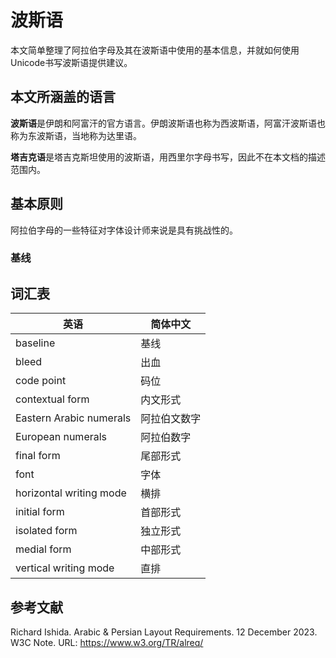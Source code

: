 # 波斯语

本文简单整理了阿拉伯字母及其在波斯语中使用的基本信息，并就如何使用Unicode书写波斯语提供建议。

## 本文所涵盖的语言

**波斯语**是伊朗和阿富汗的官方语言。伊朗波斯语也称为西波斯语，阿富汗波斯语也称为东波斯语，当地称为达里语。

**塔吉克语**是塔吉克斯坦使用的波斯语，用西里尔字母书写，因此不在本文档的描述范围内。

## 基本原则

阿拉伯字母的一些特征对字体设计师来说是具有挑战性的。

### 基线

## 词汇表

| **英语**                | **简体中文** |
|-------------------------|--------------|
| baseline                | 基线         |
| bleed                   | 出血         |
| code point              | 码位         |
| contextual form         | 内文形式     |
| Eastern Arabic numerals | 阿拉伯文数字 |
| European numerals       | 阿拉伯数字   |
| final form              | 尾部形式     |
| font                    | 字体         |
| horizontal writing mode | 横排         |
| initial form            | 首部形式     |
| isolated form           | 独立形式     |
| medial form             | 中部形式     |
| vertical writing mode   | 直排         |

## 参考文献

Richard Ishida. Arabic & Persian Layout Requirements. 12 December 2023. W3C Note. URL: https://www.w3.org/TR/alreq/